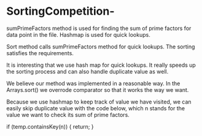 # SortingCompetition-

sumPrimeFactors method is used for finding the sum of prime factors for data point in the file. Hashmap is used for quick lookups. 

Sort method calls sumPrimeFactors method for quick lookups. The sorting satisfies the requirements. 


It is interesting that we use hash map for quick lookups. It really speeds up the sorting process and can also handle duplicate value as well. 

We believe our method was implemented in a reasonable way. In the Arrays.sort() we overrode comparator so that it works the way we want. 

Because we use hashmap to keep track of value we have visited, we can easily skip duplicate value with the code below, 
which n stands for the value we want to check its sum of prime factors. 

if (temp.containsKey(n)) {
       return;
}


